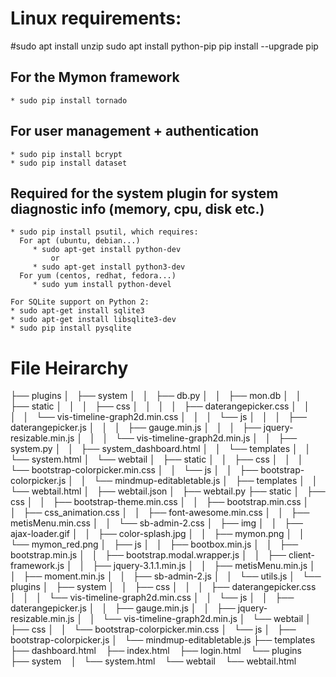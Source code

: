 # Linux requirements:
#sudo apt install unzip
sudo apt install python-pip
pip install --upgrade pip

## For the Mymon framework
    * sudo pip install tornado

## For user management + authentication
    * sudo pip install bcrypt
    * sudo pip install dataset

## Required for the system plugin for system diagnostic info (memory, cpu, disk etc.)
    * sudo pip install psutil, which requires:
      For apt (ubuntu, debian...)
         * sudo apt-get install python-dev
             or
         * sudo apt-get install python3-dev
      For yum (centos, redhat, fedora...)
         * sudo yum install python-devel

    For SQLite support on Python 2:
    * sudo apt-get install sqlite3
    * sudo apt-get install libsqlite3-dev
    * sudo pip install pysqlite


# File Heirarchy

├── plugins
│   ├── system
│   │   ├── db.py
│   │   ├── mon.db
│   │   ├── static
│   │   │   ├── css
│   │   │   │   ├── daterangepicker.css
│   │   │   │   └── vis-timeline-graph2d.min.css
│   │   │   └── js
│   │   │       ├── daterangepicker.js
│   │   │       ├── gauge.min.js
│   │   │       ├── jquery-resizable.min.js
│   │   │       └── vis-timeline-graph2d.min.js
│   │   ├── system.py
│   │   ├── system_dashboard.html
│   │   └── templates
│   │       └── system.html
│   └── webtail
│       ├── static
│       │   ├── css
│       │   │   └── bootstrap-colorpicker.min.css
│       │   └── js
│       │       ├── bootstrap-colorpicker.js
│       │       └── mindmup-editabletable.js
│       ├── templates
│       │   └── webtail.html
│       ├── webtail.json
│       ├── webtail.py
├── static
│   ├── css
│   │   ├── bootstrap-theme.min.css
│   │   ├── bootstrap.min.css
│   │   ├── css_animation.css
│   │   ├── font-awesome.min.css
│   │   ├── metisMenu.min.css
│   │   └── sb-admin-2.css
│   ├── img
│   │   ├── ajax-loader.gif
│   │   ├── color-splash.jpg
│   │   ├── mymon.png
│   │   └── mymon_red.png
│   ├── js
│   │   ├── bootbox.min.js
│   │   ├── bootstrap.min.js
│   │   ├── bootstrap.modal.wrapper.js
│   │   ├── client-framework.js
│   │   ├── jquery-3.1.1.min.js
│   │   ├── metisMenu.min.js
│   │   ├── moment.min.js
│   │   ├── sb-admin-2.js
│   │   └── utils.js
│   └── plugins
│       ├── system
│       │   ├── css
│       │   │   ├── daterangepicker.css
│       │   │   └── vis-timeline-graph2d.min.css
│       │   └── js
│       │       ├── daterangepicker.js
│       │       ├── gauge.min.js
│       │       ├── jquery-resizable.min.js
│       │       └── vis-timeline-graph2d.min.js
│       └── webtail
│           ├── css
│           │   └── bootstrap-colorpicker.min.css
│           └── js
│               ├── bootstrap-colorpicker.js
│               └── mindmup-editabletable.js
├── templates
    ├── dashboard.html
    ├── index.html
    ├── login.html
    └── plugins
        ├── system
        │   └── system.html
        └── webtail
            └── webtail.html

